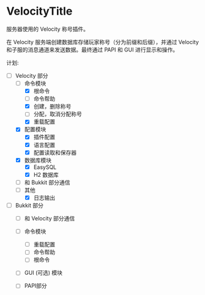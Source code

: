 # VelocityTitle

服务器使用的 Velocity 称号插件。

在 Velocity 服务端创建数据库存储玩家称号（分为前缀和后缀），并通过 Velocity 和子服的消息通道来发送数据。最终通过 PAPI 和 GUI 进行显示和操作。

计划:
* [ ] Velocity 部分
    - [ ] 命令模块
        * [x] 根命令
        * [ ] 命令帮助
        * [x] 创建，删除称号
        * [ ] 分配，取消分配称号
        * [x] 重载配置
    - [x] 配置模块
        * [x] 插件配置
        * [x] 语言配置
        * [x] 配置读取和保存器
    - [x] 数据库模块
        * [x] EasySQL
        * [x] H2 数据库
    - [ ] 和 Bukkit 部分通信
    - [ ] 其他
        * [x] 日志输出
* [ ] Bukkit 部分
    - [ ] 和 Velocity 部分通信
    - [ ] 命令模块
        * [ ] 重载配置
        * [ ] 命令帮助
        * [ ] 根命令
    - [ ] GUI (可选) 模块
    - [ ] PAPI部分




